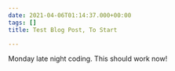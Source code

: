 ```yaml
---
date: 2021-04-06T01:14:37.000+00:00
tags: []
title: Test Blog Post, To Start

---
```

Monday late night coding. This should work now!